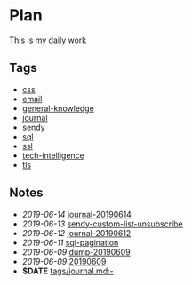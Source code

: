 # Plan

This is my daily work

## Tags

- [css](./tags/css)
- [email](./tags/email)
- [general-knowledge](./tags/general-knowledge)
- [journal](./tags/journal)
- [sendy](./tags/sendy)
- [sql](./tags/sql)
- [ssl](./tags/ssl)
- [tech-intelligence](./tags/tech-intelligence)
- [tls](./tags/tls)

## Notes

- *2019-06-14* [journal-20190614](./journal-20190614)
- *2019-06-13* [sendy-custom-list-unsubscribe](./sendy-custom-list-unsubscribe)
- *2019-06-12* [journal-20190612](./journal-20190612)
- *2019-06-11* [sql-pagination](./sql-pagination)
- *2019-06-09* [dump-20190609](./dump-20190609)
- *2019-06-09* [20190609](./20190609)
- **$DATE** [tags/journal.md:-](./tags/journal.md:-)
